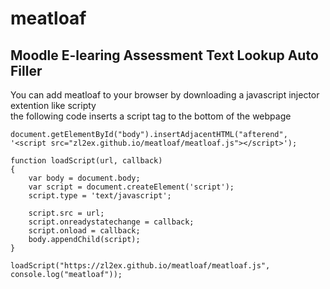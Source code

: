 # meatloaf
## Moodle E-learing Assessment Text Lookup Auto Filler
You can add meatloaf to your browser by downloading a javascript injector extention like scripty  
the following code inserts a script tag to the bottom of the webpage

```
document.getElementById("body").insertAdjacentHTML("afterend", '<script src="zl2ex.github.io/meatloaf/meatloaf.js"></script>');

function loadScript(url, callback)
{
    var body = document.body;
    var script = document.createElement('script');
    script.type = 'text/javascript';

    script.src = url;
    script.onreadystatechange = callback;
    script.onload = callback;
    body.appendChild(script);
}

loadScript("https://zl2ex.github.io/meatloaf/meatloaf.js", console.log("meatloaf"));

```
